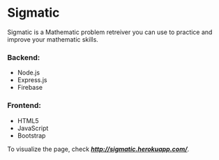 # Sigmatic

Sigmatic is a Mathematic problem retreiver you can use to practice and improve your mathematic skills. 

### Backend:
- Node.js
- Express.js
- Firebase

### Frontend:
- HTML5
- JavaScript
- Bootstrap  

To visualize the page, check ***http://sigmatic.herokuapp.com/***.
